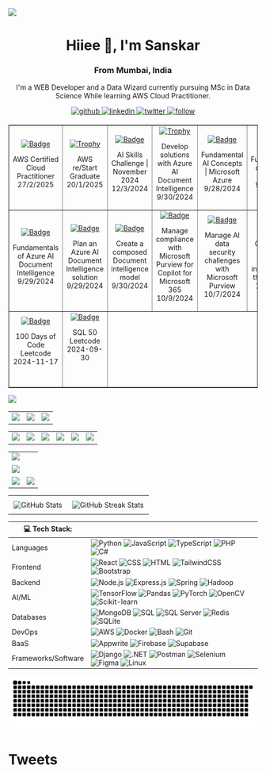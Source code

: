 <img src="https://github.com/Anmol-Baranwal/Cool-GIFs-For-GitHub/assets/74038190/d48893bd-0757-481c-8d7e-ba3e163feae7" />
<h1 align="center">Hiiee 👋, I'm Sanskar</h1>
<h3 align="center">From Mumbai, India</h3>

<p align="center">
  I'm a WEB Developer and a Data Wizard currently pursuing MSc in Data Science While learning AWS Cloud Practitioner. 
</p>

<div>
  <div align="center">
    <a href="https://github.com/Sanskar-Bhushankar" target="_blank">
      <img src=https://img.shields.io/badge/github-%232E3440.svg?&style=for-the-badge&logo=github&logoColor=white alt=github style="margin-bottom: 5px;" />
    </a>
    <a href="https://linkedin.com/in/sanskar-bhushankar-6b1a49244" target="_blank">
      <img src=https://img.shields.io/badge/linkedin-%232E3440.svg?&style=for-the-badge&logo=linkedin&logoColor=white alt=linkedin style="margin-bottom: 5px;" />
    </a>
    <a href="https://x.com/sanskar2804" target="_blank">
      <img src=https://img.shields.io/badge/twitter-%232E3440.svg?&style=for-the-badge&logo=twitter&logoColor=white alt=twitter style="margin-bottom: 5px;" />
    </a>
    <a href="">
      <img src=https://img.shields.io/badge/follow-%232E87FB.svg?&style=for-the-badge&logo=&logoColor=white alt=follow style="margin-bottom: 5px;" />
    </a>
  </div>
</div>

<table border="1" cellpadding="10" style="text-align:center;">
        <tr>
          <td>
                <a href="https://www.credly.com/badges/3053c78e-1c1b-45e4-ba51-c642e479f498/public_url" target="_blank">
                    <img src="https://images.credly.com/images/00634f82-b07f-4bbd-a6bb-53de397fc3a6/image.png" alt="Badge" width="70" height="70"/>
                </a>
                <p>
                    AWS Certified Cloud Practitioner<br>
                    27/2/2025
                </p>
            </td>
          <td>
                <a href="https://learn.microsoft.com/en-us/users/sanskarbhushankar-9470/" target="_blank">
                    <img src="https://images.credly.com/images/44e2c252-5d19-4574-9646-005f7225bf53/image.png" alt="Trophy" width="80" height="80"/>
                </a>
                <p>
                   AWS re/Start Graduate <br>
                  20/1/2025
                </p>
            </td>
            <td>
                <a href="https://learn.microsoft.com/en-us/users/sanskarbhushankar-9470/" target="_blank">
                    <img src="https://learn.microsoft.com/en-us/training/achievements/microsoft-learn-ai-skills-challenge-november-2024-badge.png" alt="Badge" width="70" height="70"/>
                </a>
                <p>
                    AI Skills Challenge | November 2024<br>
                    12/3/2024
                </p>
            </td>
<!--             <td>
                <a href="https://learn.microsoft.com/en-us/users/sanskarbhushankar-9470/" target="_blank">
                    <img src="https://images.credly.com/images/44e2c252-5d19-4574-9646-005f7225bf53/image.png" alt="Trophy" width="80" height="80"/>
                </a>
                <p>
                   AWS re/Start Graduate <br>
                   Date issued: January 20, 2025
                </p>
            </td> -->
            <td>
                <a href="https://learn.microsoft.com/en-us/users/sanskarbhushankar-9470/" target="_blank">
                    <img src="https://learn.microsoft.com/en-us/training/achievements/extract-data-from-forms-use-form-recognizer.svg" alt="Trophy" width="70" height="70"/>
                </a>
                <p>
                    Develop solutions with Azure AI Document Intelligence<br>
                    9/30/2024
                </p>
            </td>
            <td>
                <a href="https://learn.microsoft.com/en-us/users/sanskarbhushankar-9470/" target="_blank">
                    <img src="https://learn.microsoft.com/en-us/training/achievements/get-started-ai-fundamentals.svg" alt="Badge" width="70" height="70"/>
                </a>
                <p>
                    Fundamental AI Concepts | Microsoft Azure<br>
                    9/28/2024
                </p>
            </td>
            <td>
                <a href="https://learn.microsoft.com/en-us/users/sanskarbhushankar-9470/" target="_blank">
                    <img src="https://learn.microsoft.com/en-us/training/achievements/generic-badge.svg" alt="Badge" width="70" height="70"/>
                </a>
                <p>
                    Fundamentals of Azure AI services<br>
                    9/28/2024
                </p>
            </td>
        </tr>
        <tr>
            <td>
                <a href="https://learn.microsoft.com/en-us/users/sanskarbhushankar-9470/" target="_blank">
                    <img src="https://learn.microsoft.com/en-us/training/achievements/analyze-receipts-form-recognizer.svg" alt="Badge" width="70" height="70"/>
                </a>
                <p>
                    Fundamentals of Azure AI Document Intelligence<br>
                    9/29/2024
                </p>
            </td>
            <td>
                <a href="https://learn.microsoft.com/en-us/users/sanskarbhushankar-9470/" target="_blank">
                    <img src="https://learn.microsoft.com/en-us/training/achievements/plan-form-recognizer-solution.svg" alt="Badge" width="70" height="70"/>
                </a>
                <p>
                    Plan an Azure AI Document Intelligence solution<br>
                    9/29/2024
                </p>
            </td>
            <td>
                <a href="https://learn.microsoft.com/en-us/users/sanskarbhushankar-9470/" target="_blank">
                    <img src="https://learn.microsoft.com/en-us/training/achievements/create-composed-form-recognizer-model.svg" alt="Badge" width="70" height="70"/>
                </a>
                <p>
                    Create a composed Document intelligence model<br>
                    9/30/2024
                </p>
            </td>
            <td>
                <a href="https://learn.microsoft.com/en-us/users/sanskarbhushankar-9470/" target="_blank">
                    <img src="https://learn.microsoft.com/en-us/training/achievements/generic-badge.svg" alt="Badge" width="70" height="70"/>
                </a>
                <p>
                    Manage compliance with Microsoft Purview for Copilot for Microsoft 365<br>
                    10/9/2024
                </p>
            </td>
            <td>
                <a href="https://learn.microsoft.com/en-us/users/sanskarbhushankar-9470/" target="_blank">
                    <img src="https://learn.microsoft.com/en-us/training/achievements/generic-badge.svg" alt="Badge" width="70" height="70"/>
                </a>
                <p>
                    Manage AI data security challenges with Microsoft Purview<br>
                    10/7/2024
                </p>
            </td>
          <td>
                <a href="https://learn.microsoft.com/en-us/users/sanskarbhushankar-9470/" target="_blank">
                    <img src="https://learn.microsoft.com/en-us/training/achievements/generic-trophy.svg" alt="Trophy" width="70" height="70"/>
                </a>
                <p>
                    Govern and protect sensitive information in the age of AI<br>
                    10/9/2024
                </p>
            </td>
        </tr>
  <tr>
       <td>
                <a href="https://learn.microsoft.com/en-us/users/sanskarbhushankar-9470/" target="_blank">
                    <img src="https://assets.leetcode.com/static_assets/marketing/2024-100-new.gif" alt="Badge" width="70" height="70"/>
                </a>
                <p>
                    100 Days of Code <br/>Leetcode<br>
                    2024-11-17
                  <br/>
                  <br/>
                </p>
          </td>
    <td>
                <a href="https://learn.microsoft.com/en-us/users/sanskarbhushankar-9470/" target="_blank">
                    <img src="https://assets.leetcode.com/static_assets/others/Top_SQL_50.gif" alt="Badge" width="70" height="70"/>
                </a>
                <p>
                    SQL 50 <br/>Leetcode<br>
                    2024-09-30
                  <br/>
                  <br/>
                  <br/>
                </p>
            </td>
  </tr>
    </table>



<img src ="https://svgimg.vercel.app/1b.svg"/>

<table>
  <tr>
    <td>
      <img src="https://svgimg.vercel.app/5b.svg"/>
    </td>
    <td>
      <img src="https://svgimg.vercel.app/5b.svg"/>
    </td>
    <td>
      <img src="https://svgimg.vercel.app/5b.svg"/>
    </td>
   
  </tr>
</table>

<table>
  <tr>
    <td>
      <img src="https://svgimg.vercel.app/2b.svg"/>
    </td>
    <td><img src="https://svgimg.vercel.app/2b.svg"/></td>
    <td>
      <img src="https://svgimg.vercel.app/2b.svg"/>
    </td>
    <td><img src="https://svgimg.vercel.app/2b.svg"/></td>
    <td>
      <img src="https://svgimg.vercel.app/2b.svg"/>
    </td>
    <td><img src="https://svgimg.vercel.app/2b.svg"/></td>
    
  </tr>
</table>



<table>
  <tr>
    <td colspan="2">
      <a href="https://github.com/Sanskar-Bhushankar">
        <img width=100% src="https://github-profile-trophy.vercel.app/?username=Sanskar-Bhushankar&hide_border=true&count_private=true&column=-1&theme=nord&no-frame=true">
      </a>
    </td>
  </tr>
  <tr>
    <td colspan="2">
      <a href="https://github.com/Sanskar-Bhushankar">
        <img src="https://github-readme-activity-graph.vercel.app/graph?username=Sanskar-Bhushankar&bg_color=2e3440&hide_border=true&point=false&line=88c0d0&radius=8&area=true&area_color=88c0d0&title_color=ffffff&color=ffffff">
      </a>
    </td>
  </tr>
  <tr>
    <td>
      <a href="https://github.com/Sanskar-Bhushankar">
        <img src="https://streak-stats.demolab.com?user=Sanskar-Bhushankar&theme=nord&hide_border=true">
      </a>
    </td>
    <td>
      <a href="https://github.com/Sanskar-Bhushankar">
        <img src="http://github-profile-summary-cards.vercel.app/api/cards/profile-details?username=Sanskar-Bhushankar&theme=nord_dark">
      </a>
    </td>
  </tr>
</table>

<table style="width: 100%;">
  <tr>
    <td style="text-align: center; padding: 10px;">
      <img src="https://github-readme-stats.vercel.app/api?username=Sanskar-Bhushankar&show_icons=true&theme=radical&count_private=true&border_radius=10&card_width=500&include_all_commits=true" alt="GitHub Stats" />
    </td>
    <td style="text-align: center; padding: 10px;">
      <img src="https://github-readme-streak-stats.herokuapp.com/?user=Sanskar-Bhushankar&theme=radical&border_radius=10" alt="GitHub Streak Stats" />
    </td>
  </tr>
</table>



| 💻 Tech Stack:    |                                                                                                                                                                                                                                                                                                                                                                                                                                                                                                                                                                                                                                        |
| ------------------- | -------------------------------------------------------------------------------------------------------------------------------------------------------------------------------------------------------------------------------------------------------------------------------------------------------------------------------------------------------------------------------------------------------------------------------------------------------------------------------------------------------------------------------------------------------------------------------------------------------------------------------------- |
| Languages           | ![Python](https://img.shields.io/badge/-Python-3776AB?style=for-the-badge&logo=python&logoColor=white) ![JavaScript](https://img.shields.io/badge/-JavaScript-F7DF1E?style=for-the-badge&logo=javascript&logoColor=black) ![TypeScript](https://img.shields.io/badge/-TypeScript-3178C6?style=for-the-badge&logo=typescript&logoColor=white) ![PHP](https://img.shields.io/badge/-PHP-777BB4?style=for-the-badge&logo=php&logoColor=white) ![C#](https://img.shields.io/badge/-C%23-239120?style=for-the-badge&logo=c-sharp&logoColor=white)                                                                                           |
| Frontend            | ![React](https://img.shields.io/badge/-React-61DAFB?style=for-the-badge&logo=react&logoColor=white) ![CSS](https://img.shields.io/badge/-CSS-1572B6?style=for-the-badge&logo=css3&logoColor=white) ![HTML](https://img.shields.io/badge/-HTML5-E34F26?style=for-the-badge&logo=html5&logoColor=white) ![TailwindCSS](https://img.shields.io/badge/-TailwindCSS-38B2AC?style=for-the-badge&logo=tailwind-css&logoColor=white) ![Bootstrap](https://img.shields.io/badge/-Bootstrap-563D7C?style=for-the-badge&logo=bootstrap&logoColor=white)                                                                                           |
| Backend             | ![Node.js](https://img.shields.io/badge/-Node.js-339933?style=for-the-badge&logo=node.js&logoColor=white) ![Express.js](https://img.shields.io/badge/-Express.js-000000?style=for-the-badge&logo=express&logoColor=white) ![Spring](https://img.shields.io/badge/-Spring-6DB33F?style=for-the-badge&logo=spring&logoColor=white) ![Hadoop](https://img.shields.io/badge/-Hadoop-EC4A3F?style=for-the-badge&logo=apache-hadoop&logoColor=white)                                                                                                                                                                                         |
| AI/ML               | ![TensorFlow](https://img.shields.io/badge/-TensorFlow-FF6F00?style=for-the-badge&logo=tensorflow&logoColor=white) ![Pandas](https://img.shields.io/badge/-Pandas-150458?style=for-the-badge&logo=pandas&logoColor=white) ![PyTorch](https://img.shields.io/badge/-PyTorch-EE4C2C?style=for-the-badge&logo=pytorch&logoColor=white) ![OpenCV](https://img.shields.io/badge/-OpenCV-5C3EE8?style=for-the-badge&logo=opencv&logoColor=white) ![Scikit-learn](https://img.shields.io/badge/-Scikit%20Learn-F7931E?style=for-the-badge&logo=scikit-learn&logoColor=white)                                                                  |
| Databases           | ![MongoDB](https://img.shields.io/badge/-MongoDB-47A248?style=for-the-badge&logo=mongodb&logoColor=white) ![SQL](https://img.shields.io/badge/-SQL-025E8C?style=for-the-badge&logo=amazon-dynamodb&logoColor=white) ![SQL Server](https://img.shields.io/badge/-SQL%20Server-CC2927?style=for-the-badge&logo=microsoft-sql-server&logoColor=white) ![Redis](https://img.shields.io/badge/-Redis-DC382D?style=for-the-badge&logo=redis&logoColor=white) ![SQLite](https://img.shields.io/badge/-SQLite-003B57?style=for-the-badge&logo=sqlite&logoColor=white)                                                                          |
| DevOps              | ![AWS](https://img.shields.io/badge/-AWS-232F3E?style=for-the-badge&logo=amazon-aws&logoColor=white) ![Docker](https://img.shields.io/badge/-Docker-2496ED?style=for-the-badge&logo=docker&logoColor=white) ![Bash](https://img.shields.io/badge/-Bash-4EAA25?style=for-the-badge&logo=gnu-bash&logoColor=white) ![Git](https://img.shields.io/badge/-Git-F05032?style=for-the-badge&logo=git&logoColor=white)                                                                                                                                                                                                                         |
| BaaS                | ![Appwrite](https://img.shields.io/badge/-Appwrite-009688?style=for-the-badge&logo=appwrite&logoColor=white) ![Firebase](https://img.shields.io/badge/-Firebase-FFCA28?style=for-the-badge&logo=firebase&logoColor=black) ![Supabase](https://img.shields.io/badge/-Supabase-333E4A?style=for-the-badge&logo=supabase&logoColor=white)                                                                                                                                                                                                                                                                                                 |
| Frameworks/Software | ![Django](https://img.shields.io/badge/-Django-092E20?style=for-the-badge&logo=django&logoColor=white) ![.NET](https://img.shields.io/badge/-.NET-512BD4?style=for-the-badge&logo=.net&logoColor=white) ![Postman](https://img.shields.io/badge/-Postman-FF6C37?style=for-the-badge&logo=postman&logoColor=white) ![Selenium](https://img.shields.io/badge/-Selenium-43B02A?style=for-the-badge&logo=selenium&logoColor=white) ![Figma](https://img.shields.io/badge/-Figma-F24E1E?style=for-the-badge&logo=figma&logoColor=white) ![Linux](https://img.shields.io/badge/-Linux-FCC624?style=for-the-badge&logo=linux&logoColor=black) |


<picture>
  <source media="(prefers-color-scheme: dark)" srcset="https://raw.githubusercontent.com/Sanskar-Bhushankar/Sanskar-Bhushankar/output/github-snake-dark.svg" />
  <source media="(prefers-color-scheme: light)" srcset="https://raw.githubusercontent.com/Sanskar-Bhushankar/Sanskar-Bhushankar/output/github-snake.svg" />
  <img alt="github-snake" src="https://raw.githubusercontent.com/Sanskar-Bhushankar/Sanskar-Bhushankar/output/github-snake.svg" />
</picture>

# Tweets
<!-- LATEST_TWEET_START -->
<!-- LATEST_TWEET_END -->


